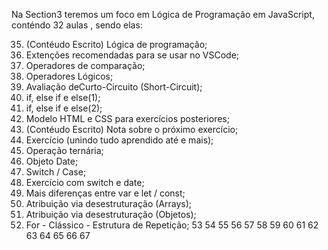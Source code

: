 Na Section3 teremos um foco em Lógica de Programação em JavaScript, conténdo 32 aulas , sendo elas:

35. (Contéudo Escrito) Lógica de programação;
36. Extenções recomendadas para se usar no VSCode;
37. Operadores de comparação;
38. Operadores Lógicos;
39. Avaliação deCurto-Circuito (Short-Circuit);
40. if, else if e else(1);
41. if, else if e else(2);
42. Modelo HTML e CSS para exercícios posteriores;
43. (Contéudo Escrito) Nota sobre o próximo exercício;
44. Exercício (unindo tudo aprendido até e mais);
45. Operação ternária;
46. Objeto Date;
47. Switch / Case;
48. Exercício com switch e date;
49. Mais diferenças entre var e let / const;
50. Atribuição via desestruturação (Arrays);
51. Atribuição via desestruturação (Objetos);
52. For - Clássico - Estrutura de Repetição;
53
54
55
56
57
58
59
60
61
62
63
64
65
66
67
